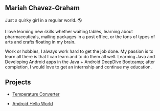 ## Mariah Chavez-Graham

Just a quirky girl in a regular world. 🌎

I love learning new skills whether waiting tables, learning about pharmaceuticals, mailing packages in a post office, or the tons of types of arts and crafts floating in my brain.

Work or hobbies, I always work hard to get the job done.
My passion is to learn all there is that I can learn and to do them all well.
Learning Java and Developing Android apps in the Java + Android DeepDive Bootcamp; after completion, I would love to get an internship and continue my education. 

## Projects

* [Temperature Converter](https://github.com/mgraham21/temp-convert)

* [Android Hello World](https://github.com/mgraham21/android-hello-world)
